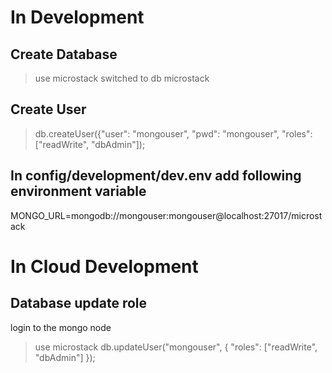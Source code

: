 

# In Development 
## Create Database
> use microstack
switched to db microstack

## Create User
> db.createUser({"user": "mongouser", "pwd": "mongouser", "roles": ["readWrite", "dbAdmin"]);

## In config/development/dev.env add following environment variable
MONGO_URL=mongodb://mongouser:mongouser@localhost:27017/microstack


# In Cloud Development
## Database update role
login to the mongo node

> use microstack
> db.updateUser("mongouser", { "roles": ["readWrite", "dbAdmin"] });


